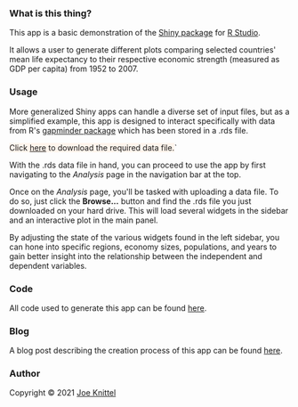 ### What is this thing?

This app is a basic demonstration of the [Shiny package](https://shiny.rstudio.com/) for [R Studio](https://rstudio.com/).

It allows a user to generate different plots comparing selected countries' mean life expectancy to their respective economic strength (measured as GDP per capita) from 1952 to 2007.

### Usage

More generalized Shiny apps can handle a diverse set of input files, but as a simplified example, this app is designed to interact specifically with data from R's [gapminder package](https://cran.r-project.org/web/packages/gapminder/index.html) which has been stored in a .rds file.

<span style="background-color:#fff5ed">Click <font color = "red"><a href = "https://blog.joeknittel.com/assets/data.rds">here</a></font> to download the required data file.</span>`

With the .rds data file in hand, you can proceed to use the app by first navigating to the *Analysis* page in the navigation bar at the top.

Once on the *Analysis* page, you'll be tasked with uploading a data file. To do so, just click the **Browse...** button and find the .rds file you just downloaded on your hard drive. This will load several widgets in the sidebar and an interactive plot in the main panel.

By adjusting the state of the various widgets found in the left sidebar, you can hone into specific regions, economy sizes, populations, and years to gain better insight into the relationship between the independent and dependent variables.

### Code

All code used to generate this app can be found [here](https://www.github.com/JoeKnittel/Shiny-App-2).

### Blog

A blog post describing the creation process of this app can be found [here](https://blog.joeknittel.com/2021/02/24/Creating-an-App-With-R-Shiny.html).

### Author

Copyright &#169; 2021 [Joe Knittel](https://joeknittel.com)
